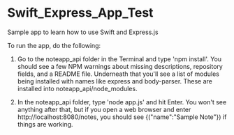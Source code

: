 # Swift_Express_App_Test
Sample app to learn how to use Swift and Express.js

To run the app, do the following:

1. Go to the noteapp_api folder in the Terminal and type 'npm install'. You should see a few NPM warnings about missing descriptions, repository fields, and a README file. Underneath that you'll see a list of modules being installed with names like express and body-parser. These are installed into noteapp_api/node_modules.

2. In the noteapp_api folder, type 'node app.js' and hit Enter. You won't see anything after that, but if you open a web browser and enter http://localhost:8080/notes, you should see {("name":"Sample Note"}) if things are working. 